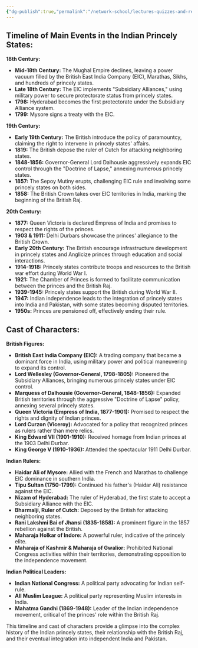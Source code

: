 ```yaml
---
{"dg-publish":true,"permalink":"/network-school/lectures-quizzes-and-references/briefs-timelines-and-study-guides/indian-history/indian-history-princely-states-timeline/"}
---
```



## Timeline of Main Events in the Indian Princely States:

**18th Century:**

- **Mid-18th Century:** The Mughal Empire declines, leaving a power vacuum filled by the British East India Company (EIC), Marathas, Sikhs, and hundreds of princely states.
- **Late 18th Century:** The EIC implements "Subsidiary Alliances," using military power to secure protectorate status from princely states.
- **1798:** Hyderabad becomes the first protectorate under the Subsidiary Alliance system.
- **1799:** Mysore signs a treaty with the EIC.

**19th Century:**

- **Early 19th Century:** The British introduce the policy of paramountcy, claiming the right to intervene in princely states' affairs.
- **1819:** The British depose the ruler of Cutch for attacking neighboring states.
- **1848-1856:** Governor-General Lord Dalhousie aggressively expands EIC control through the "Doctrine of Lapse," annexing numerous princely states.
- **1857:** The Sepoy Mutiny erupts, challenging EIC rule and involving some princely states on both sides.
- **1858:** The British Crown takes over EIC territories in India, marking the beginning of the British Raj.

**20th Century:**

- **1877:** Queen Victoria is declared Empress of India and promises to respect the rights of the princes.
- **1903 & 1911:** Delhi Durbars showcase the princes' allegiance to the British Crown.
- **Early 20th Century:** The British encourage infrastructure development in princely states and Anglicize princes through education and social interactions.
- **1914-1918:** Princely states contribute troops and resources to the British war effort during World War I.
- **1921:** The Chamber of Princes is formed to facilitate communication between the princes and the British Raj.
- **1939-1945:** Princely states support the British during World War II.
- **1947:** Indian independence leads to the integration of princely states into India and Pakistan, with some states becoming disputed territories.
- **1950s:** Princes are pensioned off, effectively ending their rule.

## Cast of Characters:

**British Figures:**

- **British East India Company (EIC):** A trading company that became a dominant force in India, using military power and political maneuvering to expand its control.
- **Lord Wellesley (Governor-General, 1798-1805):** Pioneered the Subsidiary Alliances, bringing numerous princely states under EIC control.
- **Marquess of Dalhousie (Governor-General, 1848-1856):** Expanded British territories through the aggressive "Doctrine of Lapse" policy, annexing several princely states.
- **Queen Victoria (Empress of India, 1877-1901):** Promised to respect the rights and dignity of Indian princes.
- **Lord Curzon (Viceroy):** Advocated for a policy that recognized princes as rulers rather than mere relics.
- **King Edward VII (1901-1910):** Received homage from Indian princes at the 1903 Delhi Durbar.
- **King George V (1910-1936):** Attended the spectacular 1911 Delhi Durbar.

**Indian Rulers:**

- **Haidar Ali of Mysore:** Allied with the French and Marathas to challenge EIC dominance in southern India.
- **Tipu Sultan (1750-1799):** Continued his father's (Haidar Ali) resistance against the EIC.
- **Nizam of Hyderabad:** The ruler of Hyderabad, the first state to accept a Subsidiary Alliance with the EIC.
- **Bharmalji, Ruler of Cutch:** Deposed by the British for attacking neighboring states.
- **Rani Lakshmi Bai of Jhansi (1835-1858):** A prominent figure in the 1857 rebellion against the British.
- **Maharaja Holkar of Indore:** A powerful ruler, indicative of the princely elite.
- **Maharaja of Kashmir & Maharaja of Gwalior:** Prohibited National Congress activities within their territories, demonstrating opposition to the independence movement.

**Indian Political Leaders:**

- **Indian National Congress:** A political party advocating for Indian self-rule.
- **All Muslim League:** A political party representing Muslim interests in India.
- **Mahatma Gandhi (1869-1948):** Leader of the Indian independence movement, critical of the princes' role within the British Raj.

This timeline and cast of characters provide a glimpse into the complex history of the Indian princely states, their relationship with the British Raj, and their eventual integration into independent India and Pakistan.